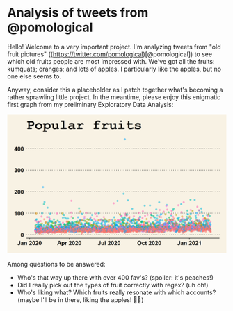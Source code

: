 # Analysis of tweets from @pomological

Hello! Welcome to a very important project. I'm analyzing tweets from "old fruit pictures" ((https://twitter.com/pomological)[@pomological]) to see which old fruits people are most impressed with. We've got all the fruits: kumquats; oranges; and lots of apples. I particularly like the apples, but no one else seems to.

Anyway, consider this a placeholder as I patch together what's becoming a rather sprawling little project. In the meantime, please enjoy this enigmatic first graph from my preliminary Exploratory Data Analysis:

![](fruit_favs.png)

Among questions to be answered:

* Who's that way up there with over 400 fav's? (spoiler: it's peaches!)
* Did I really pick out the types of fruit correctly with regex? (uh oh!)
* Who's liking what? Which fruits really resonate with which accounts? (maybe I'll be in there, liking the apples! :apple::eyes:)
